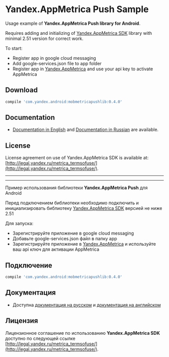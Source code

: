 Yandex.AppMetrica Push Sample
=====

Usage example of **Yandex.AppMetrica Push library for Android**.

Requires adding and initializing of [Yandex.AppMetrica SDK][1] library with minimal 2.51 version for correct work.

To start:
  * Register app in google cloud messaging
  * Add google-services.json file to app folder
  * Register app in [Yandex.AppMetrica](https://appmetrica.yandex.com) and use your api key to activate AppMetrica

Download
--------

```groovy
compile 'com.yandex.android:mobmetricapushlib:0.4.0'
```

Documentation
---------------------------
* [Documentation in English][2] and [Documentation in Russian][3] are available.

License
---------

License agreement on use of Yandex.AppMetrica SDK is available at: [http://legal.yandex.ru/metrica_termsofuse/](http://legal.yandex.ru/metrica_termsofuse/).

-------------
-------------

Пример использования библиотеки **Yandex.AppMetrica Push** для Android

Перед подключением библиотеки необходимо подключить и инициализировать библиотеку [Yandex.AppMetrica SDK][1] версией не ниже 2.51

Для запуска:
  * Зарегистрируйте приложение в google cloud messaging
  * Добавьте google-services.json файл в папку app
  * Зарегистрируйте приложение в [Yandex.AppMetrica](https://appmetrica.yandex.com) и используйте ваш api ключ для активации AppMetrica

Подключение
--------

```groovy
compile 'com.yandex.android:mobmetricapushlib:0.4.0'
```

Документация
---------------------------
* Доступна [документация на русском][3] и [документация на английском][2]

Лицензия
---------

Лицензионное соглашение по использованию **Yandex.AppMetrica SDK** доступно по следующей ссылке [http://legal.yandex.ru/metrica_termsofuse/](http://legal.yandex.ru/metrica_termsofuse/).

[1]: https://github.com/yandexmobile/metrica-sdk-android
[2]: https://tech.yandex.com/metrica-mobile-sdk/doc/mobile-sdk-dg/push/android-initialize-docpage/
[3]: https://tech.yandex.ru/metrica-mobile-sdk/doc/mobile-sdk-dg/push/android-initialize-docpage/